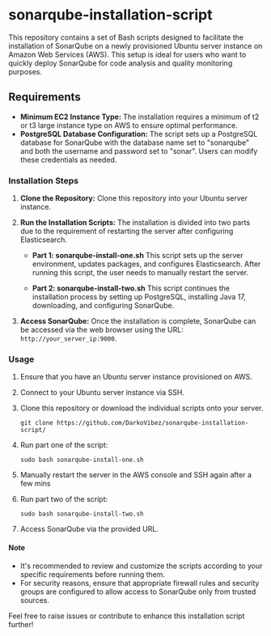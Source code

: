 # sonarqube-installation-script

This repository contains a set of Bash scripts designed to facilitate the installation of SonarQube on a newly provisioned Ubuntu server instance on Amazon Web Services (AWS). This setup is ideal for users who want to quickly deploy SonarQube for code analysis and quality monitoring purposes.

## Requirements

-   **Minimum EC2 Instance Type:** The installation requires a minimum of t2 or t3 large instance type on AWS to ensure optimal performance.
-   **PostgreSQL Database Configuration:** The script sets up a PostgreSQL database for SonarQube with the database name set to "sonarqube" and both the username and password set to "sonar". Users can modify these credentials as needed.

### Installation Steps

1.  **Clone the Repository:** Clone this repository into your Ubuntu server instance.
    
2.  **Run the Installation Scripts:** The installation is divided into two parts due to the requirement of restarting the server after configuring Elasticsearch.
    
    -   **Part 1: sonarqube-install-one.sh** This script sets up the server environment, updates packages, and configures Elasticsearch. After running this script, the user needs to manually restart the server.
        
    -   **Part 2: sonarqube-install-two.sh** This script continues the installation process by setting up PostgreSQL, installing Java 17, downloading, and configuring SonarQube.
        
3.  **Access SonarQube:** Once the installation is complete, SonarQube can be accessed via the web browser using the URL: `http://your_server_ip:9000`.
    

### Usage

1.  Ensure that you have an Ubuntu server instance provisioned on AWS.
2.  Connect to your Ubuntu server instance via SSH.
3.  Clone this repository or download the individual scripts onto your server.
    
	    git clone https://github.com/DarkoVibez/sonarqube-installation-script/
    
4.  Run part one of the script:

	    sudo bash sonarqube-install-one.sh
   
5.  Manually restart the server in the AWS console and SSH again after a few mins
6.  Run part two of the script:

		sudo bash sonarqube-install-two.sh

7. Access SonarQube via the provided URL.

#### Note

-   It's recommended to review and customize the scripts according to your specific requirements before running them.
-   For security reasons, ensure that appropriate firewall rules and security groups are configured to allow access to SonarQube only from trusted sources.

Feel free to raise issues or contribute to enhance this installation script further!
